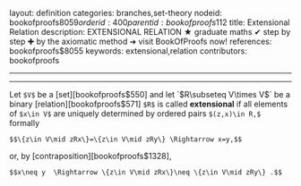 layout: definition
categories: branches,set-theory
nodeid: bookofproofs$8059
orderid: 400
parentid: bookofproofs$112
title: Extensional Relation
description: EXTENSIONAL RELATION &#9733; graduate maths &#10004; step by step &#10010; by the axiomatic method &#10140; visit BookOfProofs now!
references: bookofproofs$8055
keywords: extensional,relation
contributors: bookofproofs

---


---

Let `$V$` be a [set][bookofproofs$550] and let `$R\subseteq V\times V$` be a binary [relation][bookofproofs$571] `$R$` is called **extensional** if all elements of `$x\in V$` are uniquely determined by ordered pairs `$(z,x)\in R,$` formally

`$$\{z\in V\mid zRx\}=\{z\in V\mid zRy\} \Rightarrow x=y,$$`

or, by [contraposition][bookofproofs$1328],

`$$x\neq y  \Rightarrow \{z\in V\mid zRx\}\neq \{z\in V\mid zRy\} .$$`
